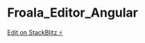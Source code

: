 # Froala_Editor_Angular

[Edit on StackBlitz ⚡️](https://stackblitz.com/edit/stackblitz-starters-pahdoy)